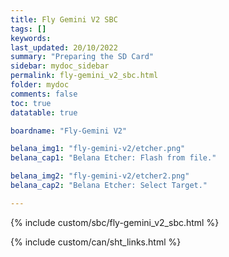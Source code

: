 ```yaml
---
title: Fly Gemini V2 SBC
tags: []
keywords: 
last_updated: 20/10/2022
summary: "Preparing the SD Card"
sidebar: mydoc_sidebar
permalink: fly-gemini_v2_sbc.html
folder: mydoc
comments: false
toc: true
datatable: true

boardname: "Fly-Gemini V2" 

belana_img1: "fly-gemini-v2/etcher.png"
belana_cap1: "Belana Etcher: Flash from file."

belana_img2: "fly-gemini-v2/etcher2.png"
belana_cap2: "Belana Etcher: Select Target."

---
```


{% include custom/sbc/fly-gemini_v2_sbc.html %}

{% include custom/can/sht_links.html %}

